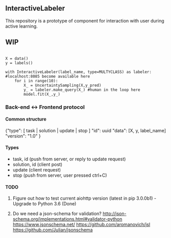 ## InteractiveLabeler

This repository is a prototype of component for interaction with user during active learning.


## WIP

```

X = data()
y = labels()

with InteractiveLabeler(label_name, type=MULTYCLASS) as labeler: #localhost:8085 become available here
    for i in range(10):
        X_ = UncertaintySampling(X,y_pred)
        y_ = labeler.make_query(X_) #human in the loop here
        model.fit(X_,y_)
```

### Back-end <-> Frontend protocol

#### Common structure

{"type": [ task | solution | update | stop ]
"id": uuid
"data": [X, y, label_name]
"version": "1.0"
}

#### Types
* task, id (push from server, or reply to update request)
* solution, id (client post)
* update (client request)
* stop (push from server, user pressed ctrl+C)


#### TODO

1) Figure out how to test current aiohttp version (latest in pip 3.0.0b1) - Upgrade to Python 3.6 (Done)

2) Do we need a json-schema for validation?
http://json-schema.org/implementations.html#validator-python
https://www.jsonschema.net/
https://github.com/aromanovich/jsl
https://github.com/Julian/jsonschema